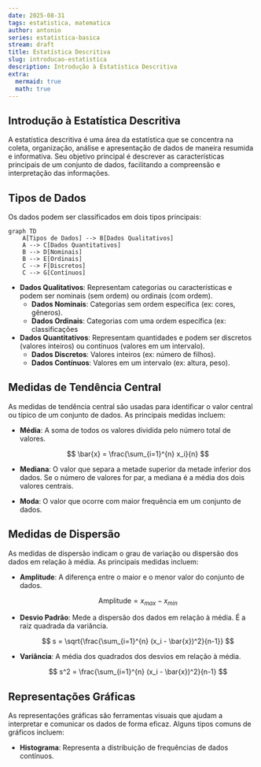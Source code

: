 ```yaml
---
date: 2025-08-31
tags: estatistica, matematica
author: antonio
series: estatistica-basica
stream: draft
title: Estatística Descritiva
slug: introducao-estatistica
description: Introdução à Estatística Descritiva
extra:
  mermaid: true
  math: true
---
```


## Introdução à Estatística Descritiva

A estatística descritiva é uma área da estatística que se concentra na coleta, organização, análise e apresentação de dados de maneira resumida e informativa. Seu objetivo principal é descrever as características principais de um conjunto de dados, facilitando a compreensão e interpretação das informações.

## Tipos de Dados

Os dados podem ser classificados em dois tipos principais:

```mermaid
graph TD
    A[Tipos de Dados] --> B[Dados Qualitativos]
    A --> C[Dados Quantitativos]
    B --> D[Nominais]
    B --> E[Ordinais]
    C --> F[Discretos]
    C --> G[Contínuos]
```

- **Dados Qualitativos**: Representam categorias ou características e podem ser nominais (sem ordem) ou ordinais (com ordem).
  - **Dados Nominais**: Categorias sem ordem específica (ex: cores, gêneros).
  - **Dados Ordinais**: Categorias com uma ordem específica (ex: classificações
- **Dados Quantitativos**: Representam quantidades e podem ser discretos (valores inteiros) ou contínuos (valores em um intervalo).
  - **Dados Discretos**: Valores inteiros (ex: número de filhos).
  - **Dados Contínuos**: Valores em um intervalo (ex: altura, peso).

## Medidas de Tendência Central

As medidas de tendência central são usadas para identificar o valor central ou típico de um conjunto de dados. As principais medidas incluem:

- **Média**: A soma de todos os valores dividida pelo número total de valores.

  $$
  \bar{x} = \frac{\sum_{i=1}^{n} x_i}{n}
  $$

- **Mediana**: O valor que separa a metade superior da metade inferior dos dados. Se o número de valores for par, a mediana é a média dos dois valores centrais.

- **Moda**: O valor que ocorre com maior frequência em um conjunto de dados.

## Medidas de Dispersão

As medidas de dispersão indicam o grau de variação ou dispersão dos dados em relação à média. As principais medidas incluem:

- **Amplitude**: A diferença entre o maior e o menor valor do conjunto de dados.

  $$
  \text{Amplitude} = x_{max} - x_{min}
  $$

- **Desvio Padrão**: Mede a dispersão dos dados em relação à média. É a raiz quadrada da variância.

  $$
  s = \sqrt{\frac{\sum_{i=1}^{n} (x_i - \bar{x})^2}{n-1}}
  $$

- **Variância**: A média dos quadrados dos desvios em relação à média.

  $$
  s^2 = \frac{\sum_{i=1}^{n} (x_i - \bar{x})^2}{n-1}
  $$

## Representações Gráficas

As representações gráficas são ferramentas visuais que ajudam a interpretar e comunicar os dados de forma eficaz. Alguns tipos comuns de gráficos incluem:

- **Histograma**: Representa a distribuição de frequências de dados contínuos.
